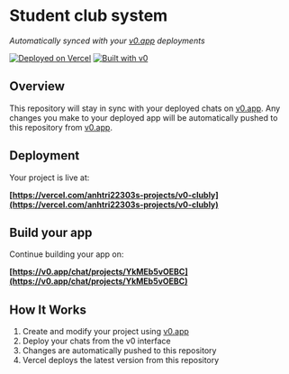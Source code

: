 # Student club system

*Automatically synced with your [v0.app](https://v0.app) deployments*

[![Deployed on Vercel](https://img.shields.io/badge/Deployed%20on-Vercel-black?style=for-the-badge&logo=vercel)](https://vercel.com/anhtri22303s-projects/v0-clubly)
[![Built with v0](https://img.shields.io/badge/Built%20with-v0.app-black?style=for-the-badge)](https://v0.app/chat/projects/YkMEb5vOEBC)

## Overview

This repository will stay in sync with your deployed chats on [v0.app](https://v0.app).
Any changes you make to your deployed app will be automatically pushed to this repository from [v0.app](https://v0.app).

## Deployment

Your project is live at:

**[https://vercel.com/anhtri22303s-projects/v0-clubly](https://vercel.com/anhtri22303s-projects/v0-clubly)**

## Build your app

Continue building your app on:

**[https://v0.app/chat/projects/YkMEb5vOEBC](https://v0.app/chat/projects/YkMEb5vOEBC)**

## How It Works

1. Create and modify your project using [v0.app](https://v0.app)
2. Deploy your chats from the v0 interface
3. Changes are automatically pushed to this repository
4. Vercel deploys the latest version from this repository
